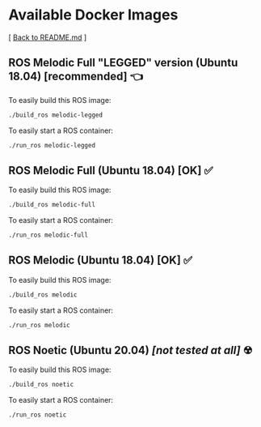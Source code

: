 # Available Docker Images
[ [Back to README.md](README.md) ]

## ROS Melodic Full "LEGGED" version (Ubuntu 18.04) [recommended] 👈
To easily build this ROS image:
```bash
./build_ros melodic-legged
```

To easily start a ROS container:
```bash
./run_ros melodic-legged
```

## ROS Melodic Full (Ubuntu 18.04) [OK] ✅
To easily build this ROS image:
```bash
./build_ros melodic-full
```

To easily start a ROS container:
```bash
./run_ros melodic-full
```

## ROS Melodic (Ubuntu 18.04) [OK] ✅
To easily build this ROS image:
```bash
./build_ros melodic
```

To easily start a ROS container:
```bash
./run_ros melodic
```

## ROS Noetic (Ubuntu 20.04) *[not tested at all]* ☢
To easily build this ROS image:
```bash
./build_ros noetic
```

To easily start a ROS container:
```bash
./run_ros noetic
```
